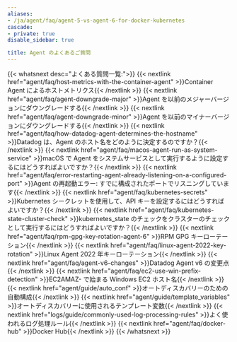 ```yaml
---
aliases:
- /ja/agent/faq/agent-5-vs-agent-6-for-docker-kubernetes
cascade:
- private: true
disable_sidebar: true

title: Agent のよくあるご質問
---
```


{{< whatsnext desc="よくある質問一覧:">}}
    {{< nextlink href="agent/faq/host-metrics-with-the-container-agent" >}}Container Agent によるホストメトリクス{{< /nextlink >}}
    {{< nextlink href="agent/faq/agent-downgrade-major" >}}Agent を以前のメジャーバージョンにダウングレードする{{< /nextlink >}}
    {{< nextlink href="agent/faq/agent-downgrade-minor" >}}Agent を以前のマイナーバージョンにダウングレードする{{< /nextlink >}}
    {{< nextlink href="agent/faq/how-datadog-agent-determines-the-hostname" >}}Datadog は、Agent のホスト名をどのように決定するのですか？{{< /nextlink >}}
    {{< nextlink href="agent/faq/macos-agent-run-as-system-service" >}}macOS で Agent をシステムサービスとして実行するように設定するにはどうすればよいですか？{{< /nextlink >}}
    {{< nextlink href="agent/faq/error-restarting-agent-already-listening-on-a-configured-port" >}}Agent の再起動エラー: すでに構成されたポートでリスニングしています{{< /nextlink >}}
    {{< nextlink href="agent/faq/kubernetes-secrets" >}}Kubernetes シークレットを使用して、API キーを設定するにはどうすればよいですか？{{< /nextlink >}}
    {{< nextlink href="agent/faq/kubernetes-state-cluster-check" >}}kubernetes_state のチェックをクラスターのチェックとして実行するにはどうすればよいですか？{{< /nextlink >}}
    {{< nextlink href="agent/faq/rpm-gpg-key-rotation-agent-6" >}}RPM GPG キーローテーション{{< /nextlink >}}
    {{< nextlink href="agent/faq/linux-agent-2022-key-rotation" >}}Linux Agent 2022 年キーローテーション{{< /nextlink >}}
    {{< nextlink href="agent/faq/agent-v6-changes" >}}Datadog Agent v6 の変更点{{< /nextlink >}}
    {{< nextlink href="agent/faq/ec2-use-win-prefix-detection" >}}EC2AMAZ- で始まる Windows EC2 ホスト名{{< /nextlink >}}
    {{< nextlink href="agent/guide/auto_conf" >}}オートディスカバリーのための自動構成{{< /nextlink >}}
    {{< nextlink href="agent/guide/template_variables" >}}オートディスカバリーに使用されるテンプレート変数{{< /nextlink >}}
    {{< nextlink href="logs/guide/commonly-used-log-processing-rules" >}}よく使われるログ処理ルール{{< /nextlink >}}
    {{< nextlink href="agent/faq/docker-hub" >}}Docker Hub{{< /nextlink >}}
{{< /whatsnext >}}
